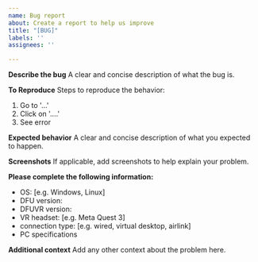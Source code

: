 ```yaml
---
name: Bug report
about: Create a report to help us improve
title: "[BUG]"
labels: ''
assignees: ''

---
```


**Describe the bug**
A clear and concise description of what the bug is.

**To Reproduce**
Steps to reproduce the behavior:
1. Go to '...'
2. Click on '....'
3. See error

**Expected behavior**
A clear and concise description of what you expected to happen.

**Screenshots**
If applicable, add screenshots to help explain your problem.

**Please complete the following information:**
 - OS: [e.g. Windows, Linux]
 - DFU version: 
 - DFUVR version:
 - VR headset: [e.g. Meta Quest 3]
 - connection type: [e.g. wired, virtual desktop, airlink]
 - PC specifications



**Additional context**
Add any other context about the problem here.
